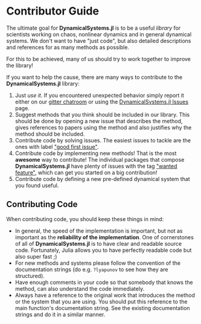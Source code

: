 
<a id='Contributor-Guide-1'></a>

# Contributor Guide


The ultimate goal for **DynamicalSystems.jl** is to be a useful *library* for scientists working on chaos, nonlinear dynamics and in general dynamical systems. We don't want to have "just code", but also detailed descriptions and references for as many methods as possible.


For this to be achieved, many of us should try to work together to improve the library!


If you want to help the cause, there are many ways to contribute to the **DynamicalSystems.jl** library:


1. Just *use it*. If you encountered unexpected behavior simply report it either on our [gitter chatroom](https://gitter.im/JuliaDynamics/Lobby) or using the [DynamicalSystems.jl Issues](https://github.com/JuliaDynamics/DynamicalSystems.jl/issues) page.
2. Suggest methods that you think should be included in our library. This should be done by opening a new issue that describes the method, gives references to papers using the method and also justifies why the method should be included.
3. Contribute code by solving issues. The easiest issues to tackle are the ones with label ["good first issue"](https://github.com/issues?utf8=%E2%9C%93&q=is%3Aopen+is%3Aissue+repo%3AJuliaDynamics%2FChaosTools.jl+repo%3AJuliaDynamics%2FDynamicalSystemsBase.jl+repo%3AJuliaDynamics%2FDynamicalSystems.jl+repo%3AJuliaDynamics%2FTimeseriesPrediction.jl+label%3A%22good+first+issue%22+).
4. Contribute code by implementing new methods! That is the most **awesome** way to contribute! The individual packages that compose **DynamicalSystems.jl** have plenty of issues with the tag ["wanted feature"](https://github.com/issues?utf8=%E2%9C%93&q=is%3Aopen+is%3Aissue+repo%3AJuliaDynamics%2FChaosTools.jl+repo%3AJuliaDynamics%2FDynamicalSystemsBase.jl+repo%3AJuliaDynamics%2FDynamicalSystems.jl+repo%3AJuliaDynamics%2FTimeseriesPrediction.jl+label%3A%22wanted+feature%22+), which can get you started on a big contribution!
5. Contribute code by defining a new pre-defined dynamical system that you found useful.


<a id='Contributing-Code-1'></a>

## Contributing Code


When contributing code, you should keep these things in mind:


  * In general, the speed of the implementation is important, but not as important as the **reliability of the implementation**. One of cornerstones of all of **DynamicalSystems.jl** is to have clear and readable source code. Fortunately, Julia allows you to have perfectly readable code but also super fast ;)
  * For new methods and systems please follow the convention of the documentation strings (do e.g. `?lyapunov` to see how they are structured).
  * Have enough comments in your code so that somebody that knows the method, can also understand the code immediately.
  * Always have a reference to the original work that introduces the method or the system that you are using. You should put this reference to the main function's documentation string. See the existing documentation strings and do it in a similar manner.

